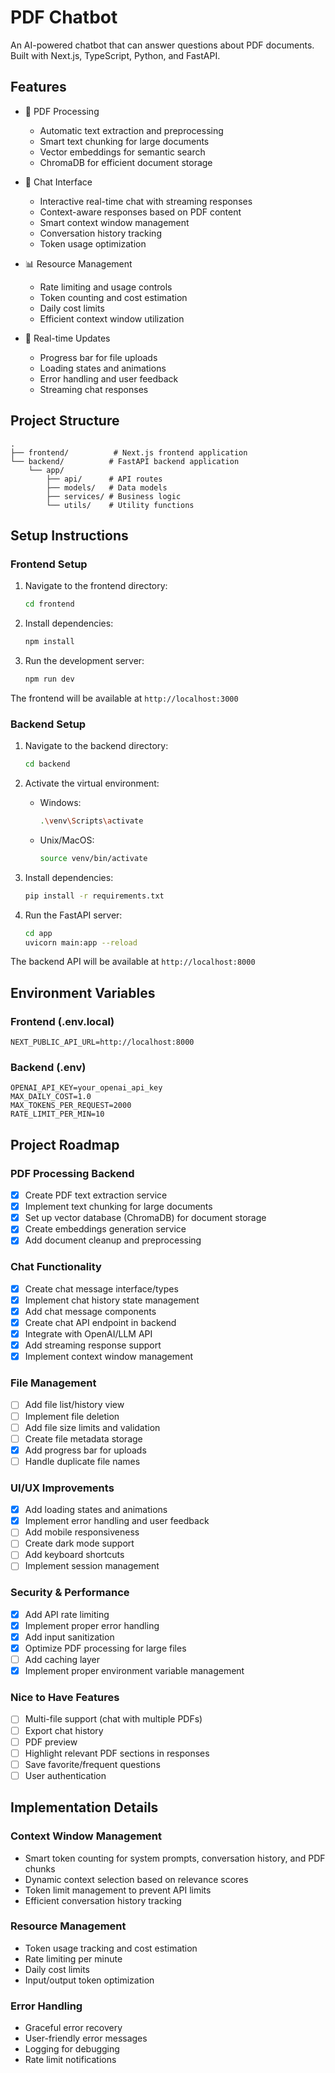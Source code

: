# PDF Chatbot

An AI-powered chatbot that can answer questions about PDF documents. Built with Next.js, TypeScript, Python, and FastAPI.

## Features

- 📄 PDF Processing
  - Automatic text extraction and preprocessing
  - Smart text chunking for large documents
  - Vector embeddings for semantic search
  - ChromaDB for efficient document storage

- 💬 Chat Interface
  - Interactive real-time chat with streaming responses
  - Context-aware responses based on PDF content
  - Smart context window management
  - Conversation history tracking
  - Token usage optimization

- 📊 Resource Management
  - Rate limiting and usage controls
  - Token counting and cost estimation
  - Daily cost limits
  - Efficient context window utilization

- 🔄 Real-time Updates
  - Progress bar for file uploads
  - Loading states and animations
  - Error handling and user feedback
  - Streaming chat responses

## Project Structure

```
.
├── frontend/          # Next.js frontend application
└── backend/          # FastAPI backend application
    └── app/
        ├── api/      # API routes
        ├── models/   # Data models
        ├── services/ # Business logic
        └── utils/    # Utility functions
```

## Setup Instructions

### Frontend Setup

1. Navigate to the frontend directory:
   ```bash
   cd frontend
   ```

2. Install dependencies:
   ```bash
   npm install
   ```

3. Run the development server:
   ```bash
   npm run dev
   ```

The frontend will be available at `http://localhost:3000`

### Backend Setup

1. Navigate to the backend directory:
   ```bash
   cd backend
   ```

2. Activate the virtual environment:
   - Windows:
     ```bash
     .\venv\Scripts\activate
     ```
   - Unix/MacOS:
     ```bash
     source venv/bin/activate
     ```

3. Install dependencies:
   ```bash
   pip install -r requirements.txt
   ```

4. Run the FastAPI server:
   ```bash
   cd app
   uvicorn main:app --reload
   ```

The backend API will be available at `http://localhost:8000`

## Environment Variables

### Frontend (.env.local)
```
NEXT_PUBLIC_API_URL=http://localhost:8000
```

### Backend (.env)
```
OPENAI_API_KEY=your_openai_api_key
MAX_DAILY_COST=1.0
MAX_TOKENS_PER_REQUEST=2000
RATE_LIMIT_PER_MIN=10
```

## Project Roadmap

### PDF Processing Backend
- [x] Create PDF text extraction service
- [x] Implement text chunking for large documents
- [x] Set up vector database (ChromaDB) for document storage
- [x] Create embeddings generation service
- [x] Add document cleanup and preprocessing

### Chat Functionality
- [x] Create chat message interface/types
- [x] Implement chat history state management
- [x] Add chat message components
- [x] Create chat API endpoint in backend
- [x] Integrate with OpenAI/LLM API
- [x] Add streaming response support
- [x] Implement context window management

### File Management
- [ ] Add file list/history view
- [ ] Implement file deletion
- [ ] Add file size limits and validation
- [ ] Create file metadata storage
- [x] Add progress bar for uploads
- [ ] Handle duplicate file names

### UI/UX Improvements
- [x] Add loading states and animations
- [x] Implement error handling and user feedback
- [ ] Add mobile responsiveness
- [ ] Create dark mode support
- [ ] Add keyboard shortcuts
- [ ] Implement session management

### Security & Performance
- [x] Add API rate limiting
- [x] Implement proper error handling
- [x] Add input sanitization
- [x] Optimize PDF processing for large files
- [ ] Add caching layer
- [x] Implement proper environment variable management

### Nice to Have Features
- [ ] Multi-file support (chat with multiple PDFs)
- [ ] Export chat history
- [ ] PDF preview
- [ ] Highlight relevant PDF sections in responses
- [ ] Save favorite/frequent questions
- [ ] User authentication

## Implementation Details

### Context Window Management
- Smart token counting for system prompts, conversation history, and PDF chunks
- Dynamic context selection based on relevance scores
- Token limit management to prevent API limits
- Efficient conversation history tracking

### Resource Management
- Token usage tracking and cost estimation
- Rate limiting per minute
- Daily cost limits
- Input/output token optimization

### Error Handling
- Graceful error recovery
- User-friendly error messages
- Logging for debugging
- Rate limit notifications
